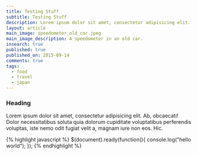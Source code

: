 ```yaml
---
title: Testing Stuff
subtitle: Testing Stuff
description: Lorem ipsum dolor sit amet, consectetur adipisicing elit. Odit accusamus tenetur.
layout: article
main_image: speedometer_old_car.jpeg
main_image_description: A speedometer in an old car.
insearch: true
published: true
published_on: 2015-09-14
comments: true
tags: 
  - food
  - travel
  - japan
---
```


### Heading

Lorem ipsum dolor sit amet, consectetur adipisicing elit. Ab, obcaecati! Dolor necessitatibus soluta quia dolorum cupiditate voluptatibus perferendis voluptas, iste nemo odit fugiat velit a, magnam iure non eos. Hic.

{% highlight javascript %}
$(document).ready(function(){
    console.log("hello world");
});
{% endhighlight %}


